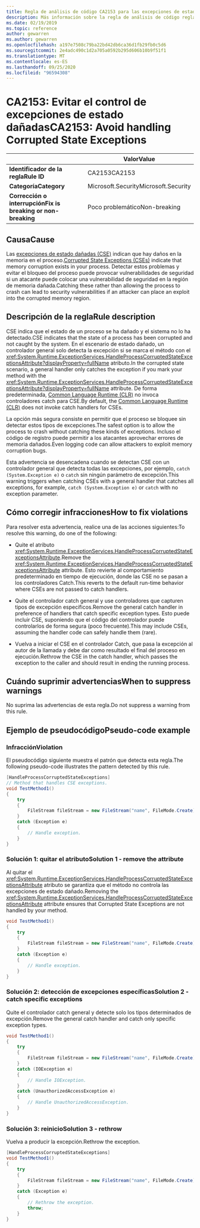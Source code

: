 ```yaml
---
title: Regla de análisis de código CA2153 para las excepciones de estado dañado (análisis de código)
description: Más información sobre la regla de análisis de código regla de análisis de código CA2153 para las excepciones de estado dañado
ms.date: 02/19/2019
ms.topic: reference
author: gewarren
ms.author: gewarren
ms.openlocfilehash: a197e7508c79ba22bd42db6ca36d1fb29fb0c5d6
ms.sourcegitcommit: 2e4adc490c1d2a705a0592b295d606b10b9f51f1
ms.translationtype: MT
ms.contentlocale: es-ES
ms.lasthandoff: 09/25/2020
ms.locfileid: "96594308"
---
```

# <a name="ca2153-avoid-handling-corrupted-state-exceptions"></a><span data-ttu-id="08ba3-103">CA2153: Evitar el control de excepciones de estado dañadas</span><span class="sxs-lookup"><span data-stu-id="08ba3-103">CA2153: Avoid handling Corrupted State Exceptions</span></span>

| | <span data-ttu-id="08ba3-104">Valor</span><span class="sxs-lookup"><span data-stu-id="08ba3-104">Value</span></span> |
|-|-|
| <span data-ttu-id="08ba3-105">**Identificador de la regla**</span><span class="sxs-lookup"><span data-stu-id="08ba3-105">**Rule ID**</span></span> |<span data-ttu-id="08ba3-106">CA2153</span><span class="sxs-lookup"><span data-stu-id="08ba3-106">CA2153</span></span>|
| <span data-ttu-id="08ba3-107">**Categoría**</span><span class="sxs-lookup"><span data-stu-id="08ba3-107">**Category**</span></span> |<span data-ttu-id="08ba3-108">Microsoft.Security</span><span class="sxs-lookup"><span data-stu-id="08ba3-108">Microsoft.Security</span></span>|
| <span data-ttu-id="08ba3-109">**Corrección o interrupción**</span><span class="sxs-lookup"><span data-stu-id="08ba3-109">**Fix is breaking or non-breaking**</span></span> |<span data-ttu-id="08ba3-110">Poco problemático</span><span class="sxs-lookup"><span data-stu-id="08ba3-110">Non-breaking</span></span>|

## <a name="cause"></a><span data-ttu-id="08ba3-111">Causa</span><span class="sxs-lookup"><span data-stu-id="08ba3-111">Cause</span></span>

<span data-ttu-id="08ba3-112">Las [excepciones de estado dañadas (CSE)](/archive/msdn-magazine/2009/february/clr-inside-out-handling-corrupted-state-exceptions) indican que hay daños en la memoria en el proceso.</span><span class="sxs-lookup"><span data-stu-id="08ba3-112">[Corrupted State Exceptions (CSEs)](/archive/msdn-magazine/2009/february/clr-inside-out-handling-corrupted-state-exceptions) indicate that memory corruption exists in your process.</span></span> <span data-ttu-id="08ba3-113">Detectar estos problemas y evitar el bloqueo del proceso puede provocar vulnerabilidades de seguridad si un atacante puede colocar una vulnerabilidad de seguridad en la región de memoria dañada.</span><span class="sxs-lookup"><span data-stu-id="08ba3-113">Catching these rather than allowing the process to crash can lead to security vulnerabilities if an attacker can place an exploit into the corrupted memory region.</span></span>

## <a name="rule-description"></a><span data-ttu-id="08ba3-114">Descripción de la regla</span><span class="sxs-lookup"><span data-stu-id="08ba3-114">Rule description</span></span>

<span data-ttu-id="08ba3-115">CSE indica que el estado de un proceso se ha dañado y el sistema no lo ha detectado.</span><span class="sxs-lookup"><span data-stu-id="08ba3-115">CSE indicates that the state of a process has been corrupted and not caught by the system.</span></span> <span data-ttu-id="08ba3-116">En el escenario de estado dañado, un controlador general solo detecta la excepción si se marca el método con el <xref:System.Runtime.ExceptionServices.HandleProcessCorruptedStateExceptionsAttribute?displayProperty=fullName> atributo.</span><span class="sxs-lookup"><span data-stu-id="08ba3-116">In the corrupted state scenario, a general handler only catches the exception if you mark your method with the <xref:System.Runtime.ExceptionServices.HandleProcessCorruptedStateExceptionsAttribute?displayProperty=fullName> attribute.</span></span> <span data-ttu-id="08ba3-117">De forma predeterminada, [Common Language Runtime (CLR)](../../../standard/clr.md) no invoca controladores catch para CSE.</span><span class="sxs-lookup"><span data-stu-id="08ba3-117">By default, the [Common Language Runtime (CLR)](../../../standard/clr.md) does not invoke catch handlers for CSEs.</span></span>

<span data-ttu-id="08ba3-118">La opción más segura consiste en permitir que el proceso se bloquee sin detectar estos tipos de excepciones.</span><span class="sxs-lookup"><span data-stu-id="08ba3-118">The safest option is to allow the process to crash without catching these kinds of exceptions.</span></span> <span data-ttu-id="08ba3-119">Incluso el código de registro puede permitir a los atacantes aprovechar errores de memoria dañados.</span><span class="sxs-lookup"><span data-stu-id="08ba3-119">Even logging code can allow attackers to exploit memory corruption bugs.</span></span>

<span data-ttu-id="08ba3-120">Esta advertencia se desencadena cuando se detectan CSE con un controlador general que detecta todas las excepciones, por ejemplo, `catch (System.Exception e)` o `catch` sin ningún parámetro de excepción.</span><span class="sxs-lookup"><span data-stu-id="08ba3-120">This warning triggers when catching CSEs with a general handler that catches all exceptions, for example, `catch (System.Exception e)` or `catch` with no exception parameter.</span></span>

## <a name="how-to-fix-violations"></a><span data-ttu-id="08ba3-121">Cómo corregir infracciones</span><span class="sxs-lookup"><span data-stu-id="08ba3-121">How to fix violations</span></span>

<span data-ttu-id="08ba3-122">Para resolver esta advertencia, realice una de las acciones siguientes:</span><span class="sxs-lookup"><span data-stu-id="08ba3-122">To resolve this warning, do one of the following:</span></span>

- <span data-ttu-id="08ba3-123">Quite el atributo <xref:System.Runtime.ExceptionServices.HandleProcessCorruptedStateExceptionsAttribute>.</span><span class="sxs-lookup"><span data-stu-id="08ba3-123">Remove the <xref:System.Runtime.ExceptionServices.HandleProcessCorruptedStateExceptionsAttribute> attribute.</span></span> <span data-ttu-id="08ba3-124">Esto revierte al comportamiento predeterminado en tiempo de ejecución, donde las CSE no se pasan a los controladores Catch.</span><span class="sxs-lookup"><span data-stu-id="08ba3-124">This reverts to the default run-time behavior where CSEs are not passed to catch handlers.</span></span>

- <span data-ttu-id="08ba3-125">Quite el controlador catch general y use controladores que capturen tipos de excepción específicos.</span><span class="sxs-lookup"><span data-stu-id="08ba3-125">Remove the general catch handler in preference of handlers that catch specific exception types.</span></span> <span data-ttu-id="08ba3-126">Esto puede incluir CSE, suponiendo que el código del controlador puede controlarlos de forma segura (poco frecuente).</span><span class="sxs-lookup"><span data-stu-id="08ba3-126">This may include CSEs, assuming the handler code can safely handle them (rare).</span></span>

- <span data-ttu-id="08ba3-127">Vuelva a iniciar el CSE en el controlador Catch, que pasa la excepción al autor de la llamada y debe dar como resultado el final del proceso en ejecución.</span><span class="sxs-lookup"><span data-stu-id="08ba3-127">Rethrow the CSE in the catch handler, which passes the exception to the caller and should result in ending the running process.</span></span>

## <a name="when-to-suppress-warnings"></a><span data-ttu-id="08ba3-128">Cuándo suprimir advertencias</span><span class="sxs-lookup"><span data-stu-id="08ba3-128">When to suppress warnings</span></span>

<span data-ttu-id="08ba3-129">No suprima las advertencias de esta regla.</span><span class="sxs-lookup"><span data-stu-id="08ba3-129">Do not suppress a warning from this rule.</span></span>

## <a name="pseudo-code-example"></a><span data-ttu-id="08ba3-130">Ejemplo de pseudocódigo</span><span class="sxs-lookup"><span data-stu-id="08ba3-130">Pseudo-code example</span></span>

### <a name="violation"></a><span data-ttu-id="08ba3-131">Infracción</span><span class="sxs-lookup"><span data-stu-id="08ba3-131">Violation</span></span>

<span data-ttu-id="08ba3-132">El pseudocódigo siguiente muestra el patrón que detecta esta regla.</span><span class="sxs-lookup"><span data-stu-id="08ba3-132">The following pseudo-code illustrates the pattern detected by this rule.</span></span>

```csharp
[HandleProcessCorruptedStateExceptions]
// Method that handles CSE exceptions.
void TestMethod1()
{
    try
    {
        FileStream fileStream = new FileStream("name", FileMode.Create);
    }
    catch (Exception e)
    {
        // Handle exception.
    }
}
```

### <a name="solution-1---remove-the-attribute"></a><span data-ttu-id="08ba3-133">Solución 1: quitar el atributo</span><span class="sxs-lookup"><span data-stu-id="08ba3-133">Solution 1 - remove the attribute</span></span>

<span data-ttu-id="08ba3-134">Al quitar el <xref:System.Runtime.ExceptionServices.HandleProcessCorruptedStateExceptionsAttribute> atributo se garantiza que el método no controla las excepciones de estado dañado.</span><span class="sxs-lookup"><span data-stu-id="08ba3-134">Removing the <xref:System.Runtime.ExceptionServices.HandleProcessCorruptedStateExceptionsAttribute> attribute ensures that Corrupted State Exceptions are not handled by your method.</span></span>

```csharp
void TestMethod1()
{
    try
    {
        FileStream fileStream = new FileStream("name", FileMode.Create);
    }
    catch (Exception e)
    {
        // Handle exception.
    }
}
```

### <a name="solution-2---catch-specific-exceptions"></a><span data-ttu-id="08ba3-135">Solución 2: detección de excepciones específicas</span><span class="sxs-lookup"><span data-stu-id="08ba3-135">Solution 2 - catch specific exceptions</span></span>

<span data-ttu-id="08ba3-136">Quite el controlador catch general y detecte solo los tipos determinados de excepción.</span><span class="sxs-lookup"><span data-stu-id="08ba3-136">Remove the general catch handler and catch only specific exception types.</span></span>

```csharp
void TestMethod1()
{
    try
    {
        FileStream fileStream = new FileStream("name", FileMode.Create);
    }
    catch (IOException e)
    {
        // Handle IOException.
    }
    catch (UnauthorizedAccessException e)
    {
        // Handle UnauthorizedAccessException.
    }
}
```

### <a name="solution-3---rethrow"></a><span data-ttu-id="08ba3-137">Solución 3: reinicio</span><span class="sxs-lookup"><span data-stu-id="08ba3-137">Solution 3 - rethrow</span></span>

<span data-ttu-id="08ba3-138">Vuelva a producir la excepción.</span><span class="sxs-lookup"><span data-stu-id="08ba3-138">Rethrow the exception.</span></span>

```csharp
[HandleProcessCorruptedStateExceptions]
void TestMethod1()
{
    try
    {
        FileStream fileStream = new FileStream("name", FileMode.Create);
    }
    catch (Exception e)
    {
        // Rethrow the exception.
        throw;
    }
}
```
